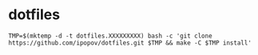 dotfiles
========

```
TMP=$(mktemp -d -t dotfiles.XXXXXXXXX) bash -c 'git clone https://github.com/ipopov/dotfiles.git $TMP && make -C $TMP install'
```
